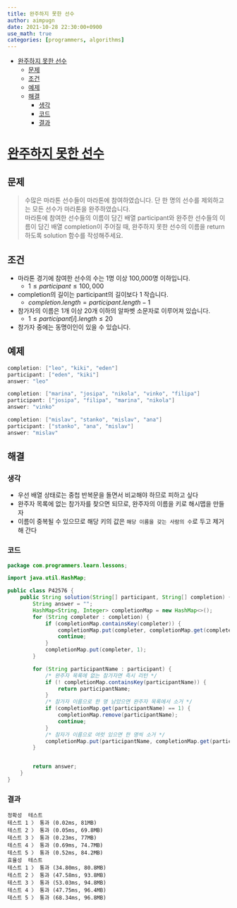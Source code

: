 ```yaml
---
title: 완주하지 못한 선수
author: aimpugn
date: 2021-10-28 22:30:00+0900
use_math: true
categories: [programmers, algorithms]
---
```


- [완주하지 못한 선수](#완주하지-못한-선수)
  - [문제](#문제)
  - [조건](#조건)
  - [예제](#예제)
  - [해결](#해결)
    - [생각](#생각)
    - [코드](#코드)
    - [결과](#결과)

# [완주하지 못한 선수](https://programmers.co.kr/learn/courses/30/lessons/42576)

## 문제

> 수많은 마라톤 선수들이 마라톤에 참여하였습니다. 단 한 명의 선수를 제외하고는 모든 선수가 마라톤을 완주하였습니다.  
> 마라톤에 참여한 선수들의 이름이 담긴 배열 participant와 완주한 선수들의 이름이 담긴 배열 completion이 주어질 때, 완주하지 못한 선수의 이름을 return 하도록 solution 함수를 작성해주세요.

## 조건

- 마라톤 경기에 참여한 선수의 수는 1명 이상 100,000명 이하입니다.
  - $1 \le participant \le 100,000$
- completion의 길이는 participant의 길이보다 1 작습니다.
  - $completion.length = participant.length - 1$
- 참가자의 이름은 1개 이상 20개 이하의 알파벳 소문자로 이루어져 있습니다.
  - $1 \le participant[i].length \le 20$
- 참가자 중에는 동명이인이 있을 수 있습니다.

## 예제

```java
completion: ["leo", "kiki", "eden"] 
participant: ["eden", "kiki"] 
answer: "leo"

completion: ["marina", "josipa", "nikola", "vinko", "filipa"]
participant: ["josipa", "filipa", "marina", "nikola"] 
answer: "vinko"

completion: ["mislav", "stanko", "mislav", "ana"]
participant: ["stanko", "ana", "mislav"]
answer: "mislav"

```

## 해결

### 생각

- 우선 배열 상태로는 중첩 반복문을 돌면서 비교해야 하므로 피하고 싶다
- 완주자 목록에 없는 참가자를 찾으면 되므로, 완주자의 이름을 키로 해시맵을 만들자
- 이름이 중복될 수 있으므로 해당 키의 값은 `해당 이름을 갖는 사람의 수`로 두고 제거해 간다

### 코드

```java
package com.programmers.learn.lessons;

import java.util.HashMap;

public class P42576 {
    public String solution(String[] participant, String[] completion) {
        String answer = "";
        HashMap<String, Integer> completionMap = new HashMap<>();
        for (String completer : completion) {
            if (completionMap.containsKey(completer)) {
                completionMap.put(completer, completionMap.get(completer) + 1);
                continue;
            }
            completionMap.put(completer, 1);
        }

        for (String participantName : participant) {
            /* 완주자 목록에 없는 참가자면 즉시 리턴 */
            if (! completionMap.containsKey(participantName)) {
                return participantName;
            }
            /* 참가자 이름으로 한 명 남았으면 완주자 목록에서 소거 */
            if (completionMap.get(participantName) == 1) {
                completionMap.remove(participantName);
                continue;
            }
            /* 참자가 이름으로 여럿 있으면 한 명씩 소거 */
            completionMap.put(participantName, completionMap.get(participantName) - 1);
        }


        return answer;
    }
}
```

### 결과

```
정확성  테스트
테스트 1 〉 통과 (0.02ms, 81MB)
테스트 2 〉 통과 (0.05ms, 69.8MB)
테스트 3 〉 통과 (0.23ms, 77MB)
테스트 4 〉 통과 (0.69ms, 74.7MB)
테스트 5 〉 통과 (0.52ms, 84.2MB)
효율성  테스트
테스트 1 〉 통과 (34.80ms, 80.8MB)
테스트 2 〉 통과 (47.58ms, 93.8MB)
테스트 3 〉 통과 (53.03ms, 94.8MB)
테스트 4 〉 통과 (47.75ms, 96.4MB)
테스트 5 〉 통과 (68.34ms, 96.8MB)
```
